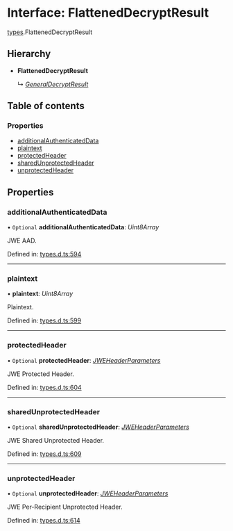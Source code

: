 # Interface: FlattenedDecryptResult

[types](../modules/types.md).FlattenedDecryptResult

## Hierarchy

* **FlattenedDecryptResult**

  ↳ [*GeneralDecryptResult*](types.generaldecryptresult.md)

## Table of contents

### Properties

- [additionalAuthenticatedData](types.flatteneddecryptresult.md#additionalauthenticateddata)
- [plaintext](types.flatteneddecryptresult.md#plaintext)
- [protectedHeader](types.flatteneddecryptresult.md#protectedheader)
- [sharedUnprotectedHeader](types.flatteneddecryptresult.md#sharedunprotectedheader)
- [unprotectedHeader](types.flatteneddecryptresult.md#unprotectedheader)

## Properties

### additionalAuthenticatedData

• `Optional` **additionalAuthenticatedData**: *Uint8Array*

JWE AAD.

Defined in: [types.d.ts:594](https://github.com/panva/jose/blob/v3.11.6/src/types.d.ts#L594)

___

### plaintext

• **plaintext**: *Uint8Array*

Plaintext.

Defined in: [types.d.ts:599](https://github.com/panva/jose/blob/v3.11.6/src/types.d.ts#L599)

___

### protectedHeader

• `Optional` **protectedHeader**: [*JWEHeaderParameters*](types.jweheaderparameters.md)

JWE Protected Header.

Defined in: [types.d.ts:604](https://github.com/panva/jose/blob/v3.11.6/src/types.d.ts#L604)

___

### sharedUnprotectedHeader

• `Optional` **sharedUnprotectedHeader**: [*JWEHeaderParameters*](types.jweheaderparameters.md)

JWE Shared Unprotected Header.

Defined in: [types.d.ts:609](https://github.com/panva/jose/blob/v3.11.6/src/types.d.ts#L609)

___

### unprotectedHeader

• `Optional` **unprotectedHeader**: [*JWEHeaderParameters*](types.jweheaderparameters.md)

JWE Per-Recipient Unprotected Header.

Defined in: [types.d.ts:614](https://github.com/panva/jose/blob/v3.11.6/src/types.d.ts#L614)
